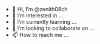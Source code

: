 - 👋 Hi, I’m @zenith08ch
- 👀 I’m interested in ...
- 🌱 I’m currently learning ...
- 💞️ I’m looking to collaborate on ...
- 📫 How to reach me ...

<!---
zenith08ch/zenith08ch is a ✨ special ✨ repository because its `README.md` (this file) appears on your GitHub profile.
You can click the Preview link to take a look at your changes.
--->

